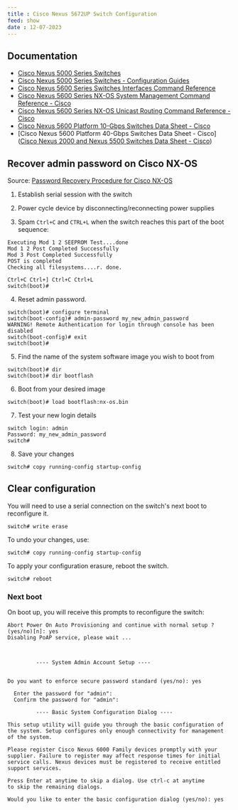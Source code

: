 ```yaml
---
title : Cisco Nexus 5672UP Switch Configuration
feed: show
date : 12-07-2023
---
```


## Documentation

- [Cisco Nexus 5000 Series Switches](https://www.cisco.com/c/en/us/support/switches/nexus-5000-series-switches/series.html)
- [Cisco Nexus 5000 Series Switches - Configuration Guides](https://www.cisco.com/c/en/us/support/switches/nexus-5000-series-switches/products-installation-and-configuration-guides-list.html)
- [Cisco Nexus 5600 Series Switches Interfaces Command Reference](https://www.cisco.com/c/en/us/td/docs/switches/datacenter/nexus5600/sw/interfaces/command/cisco_nexus5600_interfaces_command_ref.html)
- [Cisco Nexus 5600 Series NX-OS System Management Command Reference - Cisco](https://www.cisco.com/c/en/us/td/docs/switches/datacenter/nexus5600/sw/system_management/command/cisco_nexus5600_system_management_command_ref.html)
- [Cisco Nexus 5600 Series NX-OS Unicast Routing Command Reference - Cisco](https://www.cisco.com/c/en/us/td/docs/switches/datacenter/nexus5600/sw/command/reference/unicast/7x/n5600-ucast-cmd.html)
- [Cisco Nexus 5600 Platform 10-Gbps Switches Data Sheet - Cisco](https://www.cisco.com/c/en/us/products/collateral/switches/nexus-5000-series-switches/datasheet-c78-730760.html)
- [Cisco Nexus 5600 Platform 40-Gbps Switches Data Sheet - Cisco]([Cisco Nexus 2000 and Nexus 5500 Switches Data Sheet - Cisco](https://www.cisco.com/c/en/us/products/collateral/switches/nexus-5000-series-switches/data_sheet_c78-618603.html))
  

## Recover admin password on Cisco NX-OS

Source: [Password Recovery Procedure for Cisco NX-OS](https://www.cisco.com/c/en/us/td/docs/switches/datacenter/sw/password_recovery/b_nx_os_pwr/nx_os_pw.html)

1. Establish serial session with the switch
  
2. Power cycle device by disconnecting/reconnecting power supplies
  
3. Spam `Ctrl+C` and `CTRL+L` when the switch reaches this part of the boot sequence:
  

```
Executing Mod 1 2 SEEPROM Test....done
Mod 1 2 Post Completed Successfully
Mod 3 Post Completed Successfully
POST is completed
Checking all filesystems....r. done.

Ctrl+C Ctrl+] Ctrl+C Ctrl+L
switch(boot)#
```

4. Reset admin password.
  

```
switch(boot)# configure terminal
switch(boot-config)# admin-password my_new_admin_password
WARNING! Remote Authentication for login through console has been
disabled
switch(boot-config)# exit
switch(boot)# 
```

5. Find the name of the system software image you wish to boot from
  

```
switch(boot)# dir
switch(boot)# dir bootflash
```

6. Boot from your desired image
  

```
switch(boot)# load bootflash:nx-os.bin
```

7. Test your new login details
  

```
switch login: admin
Password: my_new_admin_password
switch#
```

8. Save your changes
  

```
switch# copy running-config startup-config
```

## Clear configuration

You will need to use a serial connection on the switch's next boot to reconfigure it.

```
switch# write erase
```

To undo your changes, use:

```
switch# copy running-config startup-config
```

To apply your configuration erasure, reboot the switch.

```
switch# reboot
```

### Next boot

On boot up, you will receive this prompts to reconfigure the switch:

```
Abort Power On Auto Provisioning and continue with normal setup ?(yes/no)[n]: yes
Disabling PoAP service, please wait ...



         ---- System Admin Account Setup ----


Do you want to enforce secure password standard (yes/no): yes

  Enter the password for "admin": 
  Confirm the password for "admin": 

         ---- Basic System Configuration Dialog ----

This setup utility will guide you through the basic configuration of
the system. Setup configures only enough connectivity for management
of the system.

Please register Cisco Nexus 6000 Family devices promptly with your
supplier. Failure to register may affect response times for initial
service calls. Nexus devices must be registered to receive entitled 
support services.

Press Enter at anytime to skip a dialog. Use ctrl-c at anytime
to skip the remaining dialogs.

Would you like to enter the basic configuration dialog (yes/no): yes
```
